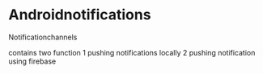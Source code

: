 # Androidnotifications
Notificationchannels

contains two function 
1 pushing notifications locally
2 pushing notification using firebase
